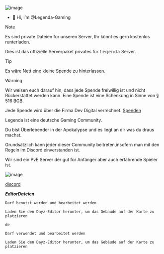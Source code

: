 ![image](https://github.com/Legenda-Gaming/Legenda-Gaming/assets/170621683/6c5a9ea9-8e7a-43e2-9b18-aac6f4f0ea46)
- 👋 Hi, I’m @Legenda-Gaming

> [!NOTE]
>Es sind private Dateien für unseren Server, Ihr könnt es gern kostenlos runterladen.
> 
> Dies ist das offizielle Serverpaket privates  für 𝕃𝕖𝕘𝕖𝕟𝕕𝕒 Server.

> [!TIP]
> Es wäre Nett eine kleine Spende zu hinterlassen.

> [!WARNING]
> Wir weisen euch darauf hin, dass jede Spende freiwillig ist und nicht Rückerstattet werden kann.
Eine Spende ist eine Schenkung in Sinne von § 516 BGB.
> 
> Jede Spende wird über die Firma Dev Digital verrechnet.
> [Spenden](https://www.paypal.com/donate/?hosted_button_id=GW5N5S8XTCHLU)

Legenda ist eine deutsche Gaming Community.

Du bist Überlebender in der Apokalypse und es liegt an dir was du draus machst.

Grundsätzlich kann jeder dieser Community beitreten,insofern man mit den Regeln im Discord einverstanden ist.

Wir sind ein PvE Server der gut für Anfänger aber auch erfahrende Spieler ist.

![image](https://github.com/Legenda-Gaming/Banov-/assets/170621683/f5d07715-614f-45a6-99f8-a5f0831f64f0)

[discord](https://discord.gg/JGKSjRdQVB)

***EditorDateien***
```
Darf benutzt werden und bearbeitet werden

Laden Sie den Dayz-Editor herunter, um das Gebäude auf der Karte zu platzieren

de

Darf verwendet und bearbeitet werden

Laden Sie den Dayz-Editor herunter, um das Gebäude auf der Karte zu platzieren
```
